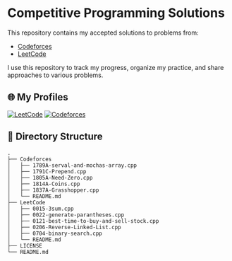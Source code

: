 # Competitive Programming Solutions

This repository contains my accepted solutions to problems from:

- [Codeforces](https://codeforces.com/)
- [LeetCode](https://leetcode.com/)

I use this repository to track my progress, organize my practice, and share approaches to various problems.
## 🌐 My Profiles

[![LeetCode](https://img.shields.io/badge/LeetCode-mukund57-orange)](https://leetcode.com/u/mukund57/)
[![Codeforces](https://img.shields.io/badge/Codeforces-mukund58-blue)](https://codeforces.com/profile/mukund58)


## 📂 Directory Structure
```
.
├── Codeforces
│   ├── 1789A-serval-and-mochas-array.cpp
│   ├── 1791C-Prepend.cpp
│   ├── 1805A-Need-Zero.cpp
│   ├── 1814A-Coins.cpp
│   ├── 1837A-Grasshopper.cpp
│   └── README.md
├── LeetCode
│   ├── 0015-3sum.cpp
│   ├── 0022-generate-parantheses.cpp
│   ├── 0121-best-time-to-buy-and-sell-stock.cpp
│   ├── 0206-Reverse-Linked-List.cpp
│   ├── 0704-binary-search.cpp
│   └── README.md
├── LICENSE
└── README.md
```

